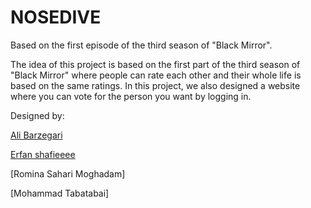# NOSEDIVE
Based on the first episode of the third season of "Black Mirror". 

The idea of this project is based on the first part of the third season of "Black Mirror" where people can rate each other and their whole life is based on the same ratings. In this project, we also designed a website where you can vote for the person you want by logging in.

Designed by:

[Ali Barzegari](https://github.com/Ali-Barzegari-d)

[Erfan shafieeee](https://github.com/erfanshafieeee)

[Romina Sahari Moghadam]

[Mohammad Tabatabai]
